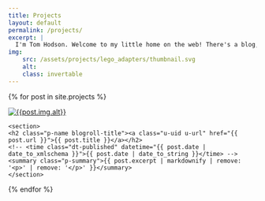 ```yaml
---
title: Projects
layout: default
permalink: /projects/
excerpt: |
  I'm Tom Hodson. Welcome to my little home on the web! There's a blog, a cv and some projects to look at.
img:
    src: /assets/projects/lego_adapters/thumbnail.svg
    alt: 
    class: invertable
---
```

{% for post in site.projects %}
<article class="h-entry project">
    <a class="u-uid u-url" href="{{ post.url }}">
    <img class="u-photo {{post.img.class}}" src = "{{post.img.src}}" alt="{{post.img.alt}}">
    </a>

    <section>
    <h2 class="p-name blogroll-title"><a class="u-uid u-url" href="{{ post.url }}">{{ post.title }}</a></h2>
    <!-- <time class="dt-published" datetime="{{ post.date | date_to_xmlschema }}">{{ post.date | date_to_string }}</time> -->
    <summary class="p-summary">{{ post.excerpt | markdownify | remove: '<p>' | remove: '</p>' }}</summary>
    </section>
</article>
{% endfor %}